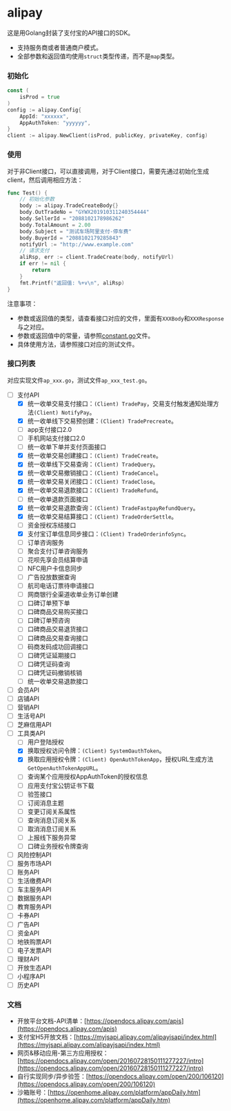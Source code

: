 # alipay

这是用Golang封装了支付宝的API接口的SDK。

* 支持服务商或者普通商户模式。
* 全部参数和返回值均使用`struct`类型传递，而不是`map`类型。

### 初始化

```go
const (
	isProd = true
)
config := alipay.Config{
	AppId: "xxxxxx",
	AppAuthToken: "yyyyyy",
}
client := alipay.NewClient(isProd, publicKey, privateKey, config)
```

### 使用

对于非Client接口，可以直接调用，对于Client接口，需要先通过初始化生成client，然后调用相应方法：

```go
func Test() {
	// 初始化参数
	body := alipay.TradeCreateBody{}
	body.OutTradeNo = "GYWX201910311240354444"
	body.SellerId = "2088102178986262"
	body.TotalAmount = 2.00
	body.Subject = "测试车场阿里支付-停车费"
	body.BuyerId = "2088102179285843"
	notifyUrl := "http://www.example.com"
	// 请求支付
	aliRsp, err := client.TradeCreate(body, notifyUrl)
	if err != nil {
		return
	}
	fmt.Printf("返回值: %+v\n", aliRsp)
}
```

注意事项：

* 参数或返回值的类型，请查看接口对应的文件，里面有`XXXBody`和`XXXResponse`与之对应。
* 参数或返回值中的常量，请参照[constant.go](constant.go)文件。
* 具体使用方法，请参照接口对应的测试文件。

### 接口列表

对应实现文件`ap_xxx.go`，测试文件`ap_xxx_test.go`。

- [ ] 支付API
	- [x] 统一收单交易支付接口：`(Client) TradePay`，交易支付触发通知处理方法`(Client) NotifyPay`。
	- [x] 统一收单线下交易预创建：`(Client) TradePrecreate`。
	- [ ] app支付接口2.0
	- [ ] 手机网站支付接口2.0
	- [ ] 统一收单下单并支付页面接口
	- [x] 统一收单交易创建接口：`(Client) TradeCreate`。
	- [x] 统一收单线下交易查询：`(Client) TradeQuery`。
	- [x] 统一收单交易撤销接口：`(Client) TradeCancel`。
	- [x] 统一收单交易关闭接口：`(Client) TradeClose`。
	- [x] 统一收单交易退款接口：`(Client) TradeRefund`。
	- [ ] 统一收单退款页面接口
	- [x] 统一收单交易退款查询：`(Client) TradeFastpayRefundQuery`。
	- [x] 统一收单交易结算接口：`(Client) TradeOrderSettle`。
	- [ ] 资金授权冻结接口
	- [x] 支付宝订单信息同步接口：`(Client) TradeOrderinfoSync`。
	- [ ] 订单咨询服务
	- [ ] 聚合支付订单咨询服务
	- [ ] 花呗先享会员结算申请
	- [ ] NFC用户卡信息同步
	- [ ] 广告投放数据查询
	- [ ] 航司电话订票待申请接口
	- [ ] 网商银行全渠道收单业务订单创建
	- [ ] 口碑订单预下单
	- [ ] 口碑商品交易购买接口
	- [ ] 口碑订单预咨询
	- [ ] 口碑商品交易退货接口
	- [ ] 口碑商品交易查询接口
	- [ ] 码商发码成功回调接口
	- [ ] 口碑凭证延期接口
	- [ ] 口碑凭证码查询
	- [ ] 口碑凭证码撤销核销
	- [ ] 统一收单交易退款接口
- [ ] 会员API
- [ ] 店铺API
- [ ] 营销API
- [ ] 生活号API
- [ ] 芝麻信用API
- [ ] 工具类API
	- [ ] 用户登陆授权
	- [x] 换取授权访问令牌：`(Client) SystemOauthToken`。
	- [x] 换取应用授权令牌：`(Client) OpenAuthTokenApp`，授权URL生成方法`GetOpenAuthTokenAppURL`。
	- [ ] 查询某个应用授权AppAuthToken的授权信息
	- [ ] 应用支付宝公钥证书下载
	- [ ] 验签接口
	- [ ] 订阅消息主题
	- [ ] 变更订阅关系属性
	- [ ] 查询消息订阅关系
	- [ ] 取消消息订阅关系
	- [ ] 上报线下服务异常
	- [ ] 口碑业务授权令牌查询
- [ ] 风险控制API
- [ ] 服务市场API
- [ ] 账务API
- [ ] 生活缴费API
- [ ] 车主服务API
- [ ] 数据服务API
- [ ] 教育服务API
- [ ] 卡券API
- [ ] 广告API
- [ ] 资金API
- [ ] 地铁购票API
- [ ] 电子发票API
- [ ] 理财API
- [ ] 开放生态API
- [ ] 小程序API
- [ ] 历史API

### 文档

* 开放平台文档-API清单：[https://opendocs.alipay.com/apis](https://opendocs.alipay.com/apis)
* 支付宝H5开放文档：[https://myjsapi.alipay.com/alipayjsapi/index.html](https://myjsapi.alipay.com/alipayjsapi/index.html)
* 网页&移动应用-第三方应用授权：[https://opendocs.alipay.com/open/20160728150111277227/intro](https://opendocs.alipay.com/open/20160728150111277227/intro)
* 自行实现同步/异步验签：[https://opendocs.alipay.com/open/200/106120](https://opendocs.alipay.com/open/200/106120)
* 沙箱账号：[https://openhome.alipay.com/platform/appDaily.htm](https://openhome.alipay.com/platform/appDaily.htm)
